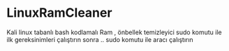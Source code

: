 # LinuxRamCleaner
Kali linux tabanlı bash kodlamalı Ram , önbellek temizleyici 
sudo komutu ile  ilk gereksinimleri 
çalıştırın sonra ..
sudo komutu ile aracı çalıştırın 
